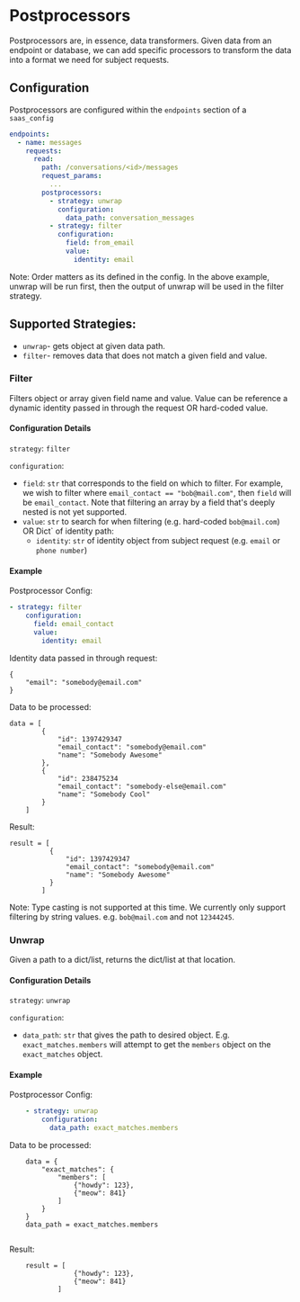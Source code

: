 # Postprocessors

Postprocessors are, in essence, data transformers. Given data from an endpoint or database, we can add specific processors to transform the data into a format we need for subject requests.

## Configuration

Postprocessors are configured within the `endpoints` section of a `saas_config`


```yaml
endpoints:
  - name: messages
    requests:
      read:
        path: /conversations/<id>/messages
        request_params:
          ...
        postprocessors:
          - strategy: unwrap
            configuration:
              data_path: conversation_messages
          - strategy: filter
            configuration:
              field: from_email
              value:
                identity: email
```

Note: Order matters as its defined in the config. In the above example, unwrap will be run first, then the output of unwrap will be used in the filter strategy.


## Supported Strategies:
- `unwrap`- gets object at given data path.
- `filter`- removes data that does not match a given field and value.


### Filter

Filters object or array given field name and value. Value can be reference a dynamic identity passed in through the request OR hard-coded value.

#### Configuration Details

`strategy`: `filter`

`configuration`:

- `field`: `str` that corresponds to the field on which to filter. For example, we wish to filter where `email_contact == "bob@mail.com"`, then `field` will be `email_contact`. Note that filtering an array by a field that's deeply nested is not yet supported.
- `value`: `str` to search for when filtering (e.g. hard-coded `bob@mail.com`) OR Dict` of identity path:
    - `identity`: `str` of identity object from subject request (e.g. `email` or `phone number`)


#### Example

Postprocessor Config:
```yaml
- strategy: filter
    configuration:
      field: email_contact
      value:
        identity: email
```

Identity data passed in through request:

```
{
    "email": "somebody@email.com"
}
```

Data to be processed:
```
data = [
        {
            "id": 1397429347
            "email_contact": "somebody@email.com"
            "name": "Somebody Awesome"
        },
        {
            "id": 238475234
            "email_contact": "somebody-else@email.com"
            "name": "Somebody Cool"
        }
    ]
```

Result:
```
result = [
          {
              "id": 1397429347
              "email_contact": "somebody@email.com"
              "name": "Somebody Awesome"
          }
        ]
```

Note: Type casting is not supported at this time. We currently only support filtering by string values. e.g. `bob@mail.com` and not `12344245`.


### Unwrap

Given a path to a dict/list, returns the dict/list at that location.

#### Configuration Details

`strategy`: `unwrap`

`configuration`:

- `data_path`: `str` that gives the path to desired object. E.g. `exact_matches.members` will attempt to get the `members` object on the `exact_matches` object.


#### Example

Postprocessor Config:
```yaml
    - strategy: unwrap
        configuration:
          data_path: exact_matches.members
```

Data to be processed:
```
    data = {
        "exact_matches": {
            "members": [
                {"howdy": 123},
                {"meow": 841}
            ]
        }
    }
    data_path = exact_matches.members
    
```
Result:

```
    result = [
                {"howdy": 123},
                {"meow": 841}
            ]
```


